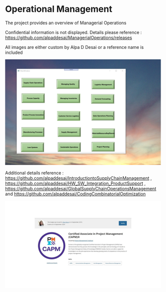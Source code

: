# Operational Management

The project provides an overview of Managerial Operations

Confidential information is not displayed.  Details please reference : https://github.com/alpaddesai/ManagerialOperations/releases

All images are either custom by Alpa D Desai or a reference name is included

![image](OperationsManagement.png)

Additional details reference : https://github.com/alpaddesai/IntroductiontoSupplyChainManagement , https://github.com/alpaddesai/HW_SW_Integration_ProductSupport ,  https://github.com/alpaddesai/GlobalSupplyChainOperationsManagement and https://github.com/alpaddesai/CodingCombinatorialOptimization

![image](CAPM1.jpg)
